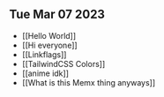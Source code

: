 
## Tue Mar 07 2023
- [[Hello World]] 
- [[Hi everyone]] 
- [[Linkflags]] 
- [[TailwindCSS Colors]] 
- [[anime idk]] 
- [[What is this Memx thing anyways]] 
  
